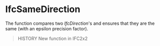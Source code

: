 # IfcSameDirection

The function compares two _IfcDirection_'s and ensures that they are the same (with an epsilon precision factor).

> HISTORY New function in IFC2x2

